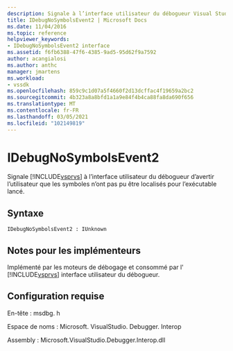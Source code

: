 ```yaml
---
description: Signale à l’interface utilisateur du débogueur Visual Studio d’avertir l’utilisateur que les symboles n’ont pas pu être localisés pour l’exécutable lancé.
title: IDebugNoSymbolsEvent2 | Microsoft Docs
ms.date: 11/04/2016
ms.topic: reference
helpviewer_keywords:
- IDebugNoSymbolsEvent2 interface
ms.assetid: f6fb6388-47f6-4385-9ad5-95d62f9a7592
author: acangialosi
ms.author: anthc
manager: jmartens
ms.workload:
- vssdk
ms.openlocfilehash: 859c9c1d07a5f4660f2d13dcffac4f19659a2bc2
ms.sourcegitcommit: 4b323a8a8bfd1a1a9e84f4b4ca88fa8da690f656
ms.translationtype: MT
ms.contentlocale: fr-FR
ms.lasthandoff: 03/05/2021
ms.locfileid: "102149819"
---
```

# <a name="idebugnosymbolsevent2"></a>IDebugNoSymbolsEvent2
Signale [!INCLUDE[vsprvs](../../../code-quality/includes/vsprvs_md.md)] à l’interface utilisateur du débogueur d’avertir l’utilisateur que les symboles n’ont pas pu être localisés pour l’exécutable lancé.

## <a name="syntax"></a>Syntaxe

```
IDebugNoSymbolsEvent2 : IUnknown
```

## <a name="notes-for-implementers"></a>Notes pour les implémenteurs
 Implémenté par les moteurs de débogage et consommé par l' [!INCLUDE[vsprvs](../../../code-quality/includes/vsprvs_md.md)] interface utilisateur du débogueur.

## <a name="requirements"></a>Configuration requise
 En-tête : msdbg. h

 Espace de noms : Microsoft. VisualStudio. Debugger. Interop

 Assembly : Microsoft.VisualStudio.Debugger.Interop.dll
